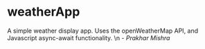 # weatherApp
A simple weather display app. Uses the openWeatherMap API, and Javascript async-await functionality. \n
*- Prakhar Mishra*
